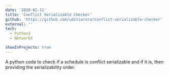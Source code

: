 ```yaml
---
date: '2020-02-11'
title: 'Conflict Serializable Checker'
github: 'https://github.com/uditiarora/conflict-serializable-checker'
external: ''
tech:
  - Python3
  - NetworkX

showInProjects: true
---
```


A python code to check if a schedule is conflict serializable and if it is, then providing the serializability order.
